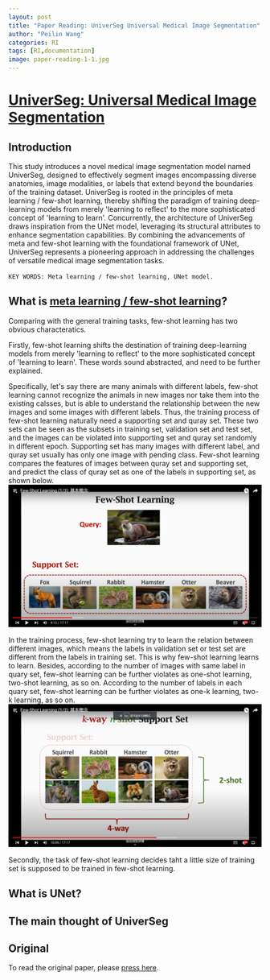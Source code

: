 ```yaml
---
layout: post
title: "Paper Reading: UniverSeg Universal Medical Image Segmentation"
author: "Peilin Wang"
categories: RI
tags: [RI,documentation]
image: paper-reading-1-1.jpg
---
```


# [UniverSeg: Universal Medical Image Segmentation](https://universeg.csail.mit.edu/)

## Introduction

This study introduces a novel medical image segmentation model named UniverSeg, designed to effectively segment images encompassing diverse anatomies, image modalities, or labels that extend beyond the boundaries of the training dataset. UniverSeg is rooted in the principles of meta learning / few-shot learning, thereby shifting the paradigm of training deep-learning models from merely 'learning to reflect' to the more sophisticated concept of 'learning to learn'. Concurrently, the architecture of UniverSeg draws inspiration from the UNet model, leveraging its structural attributes to enhance segmentation capabilities. By combining the advancements of meta and few-shot learning with the foundational framework of UNet, UniverSeg represents a pioneering approach in addressing the challenges of versatile medical image segmentation tasks.

`KEY WORDS: Meta learning / few-shot learning, UNet model.`

## What is [meta learning / few-shot learning](https://www.youtube.com/watch?v=UkQ2FVpDxHg&list=PLvOO0btloRnuGl5OJM37a8c6auebn-rH2&index=1&t=3s)?
Comparing with the general training tasks, few-shot learning has two obvious characteratics. 

Firstly, few-shot learning shifts the destination of training deep-learning models from merely 'learning to reflect' to the more sophisticated concept of 'learning to learn'. These words sound abstracted, and need to be further explained. 

Specifically, let's say there are many animals with different labels, few-shot learning cannot recognize the animals in new images nor take them into the existing calsses, but is able to understand the relationship between the new images and some images with different labels. Thus, the training process of few-shot learning naturally need a supporting set and quray set. These two sets can be seen as the subsets in training set, validation set and test set, and the images can be violated into supporting set and quray set randomly in different epoch. Supporting set has many images with different label, and quray set usually has only one image with pending class. Few-shot learning compares the features of images between quray set and supporting set, and predict the class of quray set as one of the labels in supporting set, as shown below.
![Profile Picture](https://github.com/peilin-wang-git/peilin-wang-git.github.io/raw/main/assets/img/paper-reading-1-2.jpg)

In the training process, few-shot learning try to learn the relation between different images, which means the labels in validation set or test set are different from the labels in training set. This is why few-shot learning learns to learn. Besides, according to the number of images with same label in quary set, few-shot learning can be further violates as one-shot learning, two-shot learning, as so on. According to the number of labels in each quary set, few-shot learning can be further violates as one-k learning, two-k learning, as so on.
![Profile Picture](https://github.com/peilin-wang-git/peilin-wang-git.github.io/raw/main/assets/img/paper-reading-1-3.jpg)

Secondly, the task of few-shot learning decides taht a little size of training set is supposed to be trained in few-shot learning.

## What is UNet?

## The main thought of UniverSeg

## Original

To read the original paper, please [press here](https://universeg.csail.mit.edu/).


